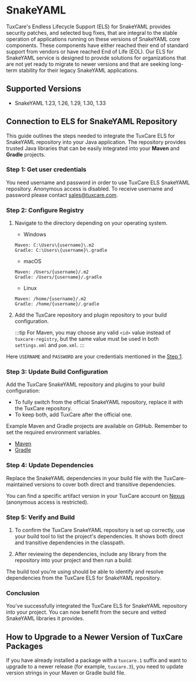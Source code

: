 # SnakeYAML

TuxCare's Endless Lifecycle Support (ELS) for SnakeYAML provides security patches, and selected bug fixes, that are integral to the stable operation of applications running on these versions of SnakeYAML core components. These components have either reached their end of standard support from vendors or have reached End of Life (EOL).
Our ELS for SnakeYAML service is designed to provide solutions for organizations that are not yet ready to migrate to newer versions and that are seeking long-term stability for their legacy SnakeYAML applications.

## Supported Versions

* SnakeYAML 1.23, 1.26, 1.29, 1.30, 1.33

## Connection to ELS for SnakeYAML Repository

This guide outlines the steps needed to integrate the TuxCare ELS for SnakeYAML repository into your Java application. The repository provides trusted Java libraries that can be easily integrated into your **Maven** and **Gradle** projects.

### Step 1: Get user credentials

You need username and password in order to use TuxCare ELS SnakeYAML repository. Anonymous access is disabled. To receive username and password please contact [sales@tuxcare.com](mailto:sales@tuxcare.com).

### Step 2: Configure Registry

1. Navigate to the directory depending on your operating system.
   * Windows
   ```text
   Maven: C:\Users\{username}\.m2
   Gradle: C:\Users\{username}\.gradle
   ```
   * macOS
   ```text
   Maven: /Users/{username}/.m2
   Gradle: /Users/{username}/.gradle
   ```
   * Linux
   ```text
   Maven: /home/{username}/.m2
   Gradle: /home/{username}/.gradle
   ```

2. Add the TuxCare repository and plugin repository to your build configuration.

   :::tip
   For Maven, you may choose any valid `<id>` value instead of `tuxcare-registry`, but the same value must be used in both `settings.xml` and `pom.xml`.
   :::

   <CodeTabs :tabs="[
     { title: 'Maven (~/.m2/settings.xml)', content: mavencreds },
     { title: 'Gradle (~/.gradle/gradle.properties)', content: gradlecreds }
   ]" />

Here `USERNAME` and `PASSWORD` are your credentials mentioned in the [Step 1](#step-1-get-user-credentials).

### Step 3: Update Build Configuration

Add the TuxCare SnakeYAML repository and plugins to your build configuration:

<CodeTabs :tabs="[
  { title: 'Maven (pom.xml)', content: mavenrepo },
  { title: 'Gradle (build.gradle)', content: gradlerepo }
]" />

* To fully switch from the official SnakeYAML repository, replace it with the TuxCare repository.
* To keep both, add TuxCare after the official one.

Example Maven and Gradle projects are available on GitHub. Remember to set the required environment variables.
* [Maven](https://github.com/cloudlinux/securechain-java/tree/main/examples/maven)
* [Gradle](https://github.com/cloudlinux/securechain-java/tree/main/examples/gradle)

### Step 4: Update Dependencies

Replace the SnakeYAML dependencies in your build file with the TuxCare-maintained versions to cover both direct and transitive dependencies.

You can find a specific artifact version in your TuxCare account on [Nexus](https://nexus.repo.tuxcare.com/repository/els_spring/) (anonymous access is restricted).

<CodeTabs :tabs="[
  { title: 'Maven (pom.xml)', content: mavendeps },
  { title: 'Gradle (build.gradle)', content: gradledeps }
]" />

### Step 5: Verify and Build

1. To confirm the TuxCare SnakeYAML repository is set up correctly, use your build tool to list the project's dependencies. It shows both direct and transitive dependencies in the classpath.

   <CodeTabs :tabs="[
     { title: 'Maven', content: `mvn dependency:tree -Dverbose` },
     { title: 'Gradle', content: `./gradlew dependencies --configuration runtimeClasspath` }
   ]" />

2. After reviewing the dependencies, include any library from the repository into your project and then run a build:

   <CodeTabs :tabs="[
    { title: 'Maven', content: `mvn clean install` },
    { title: 'Gradle', content: `./gradlew build` }
   ]" />

The build tool you're using should be able to identify and resolve dependencies from the TuxCare ELS for SnakeYAML repository.

### Conclusion

You've successfully integrated the TuxCare ELS for SnakeYAML repository into your project. You can now benefit from the secure and vetted SnakeYAML libraries it provides.

## How to Upgrade to a Newer Version of TuxCare Packages

If you have already installed a package with a `tuxcare.1` suffix and want to upgrade to a newer release (for example, `tuxcare.3`), you need to update version strings in your Maven or Gradle build file.

<!-- data for SnakeYAML instructions used in code blocks -->

<script setup>
const mavencreds =
`<?xml version="1.0" encoding="UTF-8"?>
<settings xmlns="http://maven.apache.org/SETTINGS/1.1.0">
    <servers>
        <server>
          <id>tuxcare-registry</id>
          <username>USERNAME</username>
          <password>PASSWORD</password>
        </server>
    </servers>
</settings>`

const gradlecreds =
`tuxcare_registry_url=https://nexus.repo.tuxcare.com/repository/els_spring/
tuxcare_registry_user=USERNAME
tuxcare_registry_password=PASSWORD`

const mavenrepo =
`<repositories>
  <repository>
      <id>tuxcare-registry</id>
      <url>https://nexus.repo.tuxcare.com/repository/els_spring/</url>
  </repository>
</repositories>`

const gradlerepo =
`repositories {
    maven {
      url = uri(providers.gradleProperty("tuxcare_registry_url").get())
      credentials {
        username = providers.gradleProperty("tuxcare_registry_user").get()
        password = providers.gradleProperty("tuxcare_registry_password").get()
      }
      authentication {
        basic(BasicAuthentication)
      }
    }
    mavenCentral()
}`

const mavendeps =
`<dependencies>
    <dependency>
        <groupId>org.tuxcare.snakeyaml</groupId>
        <artifactId>snakeyaml-dependencies-tuxcare</artifactId>
        <version>1.23.tuxcare.1</version>
    </dependency>
</dependencies>`

const gradledeps =
`dependencies {
    implementation("org.tuxcare.snakeyaml:snakeyaml-dependencies-tuxcare:1.23.tuxcare.1")
}`
</script>


